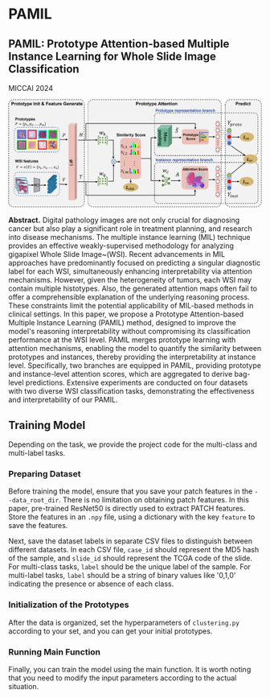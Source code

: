 # PAMIL
## PAMIL: Prototype Attention-based Multiple Instance Learning for Whole Slide Image Classification
MICCAI 2024

![Overview of PAMIL](.\Image\overview.png)

**Abstract.** Digital pathology images are not only crucial for diagnosing cancer but also play a significant role in treatment planning, and research into disease mechanisms. The multiple instance learning (MIL) technique provides an effective weakly-supervised methodology for analyzing gigapixel Whole Slide Image~(WSI). Recent advancements in MIL approaches have predominantly focused on predicting a singular diagnostic label for each WSI, simultaneously enhancing interpretability via attention mechanisms.
However, given the heterogeneity of tumors, each WSI may contain multiple histotypes. Also, the generated attention maps often fail to offer a comprehensible explanation of the underlying reasoning process.
These constraints limit the potential applicability of MIL-based methods in clinical settings. In this paper, we propose a Prototype Attention-based Multiple Instance Learning (PAMIL) method, designed to improve the model's reasoning interpretability without compromising its classification performance at the WSI level. PAMIL merges prototype learning with attention mechanisms, enabling the model to quantify the similarity between prototypes and instances, thereby providing the interpretability at instance level. Specifically, two branches are equipped in PAMIL, providing prototype and instance-level attention scores, which are aggregated to derive bag-level predictions. Extensive experiments are conducted on four datasets with two diverse WSI classification tasks, demonstrating the effectiveness and interpretability of our PAMIL.

## Training Model

Depending on the task, we provide the project code for the multi-class and multi-label tasks.

### Preparing Dataset

Before training the model, ensure that you save your patch features in the `--data_root_dir`. There is no limitation on obtaining patch features. In this paper, pre-trained ResNet50 is directly used to extract PATCH features. Store the features in an `.npy` file, using a dictionary with the key `feature` to save the features.

Next, save the dataset labels in separate CSV files to distinguish between different datasets. In each CSV file, `case_id` should represent the MD5 hash of the sample, and `slide_id` should represent the TCGA code of the slide. For multi-class tasks, `label` should be the unique label of the sample. For multi-label tasks, `label` should be a string of binary values like '0,1,0' indicating the presence or absence of each class.

### Initialization of the Prototypes

After the data is organized, set the hyperparameters of `clustering.py` according to your set, and you can get your initial prototypes.

### Running Main Function

Finally, you can train the model using the main function. It is worth noting that you need to modify the input parameters according to the actual situation. 
